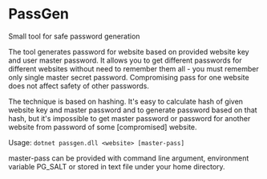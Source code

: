 # PassGen
Small tool for safe password generation

The tool generates password for website based on provided website key and user master password. It allows you to get different passwords for different websites without need to remember them all - you must remember only single master secret password. Compromising pass for one website does not affect safety of other passwords. 

The technique is based on hashing. It's easy to calculate hash of given website key and master password and to generate password based on that hash, but it's impossible to get master password or password for another website from password of some [compromised] website.

Usage: `dotnet passgen.dll <website> [master-pass]`

master-pass can be provided with command line argument, environment variable PG_SALT or stored in text file under your home directory. 
